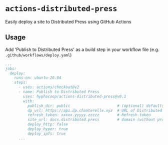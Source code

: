 # `actions-distributed-press`
Easily deploy a site to Distributed Press using GitHub Actions

## Usage
Add 'Publish to Distributed Press' as a build step in your workflow file (e.g. `.github/workflows/deploy.yaml`)

```yaml
...
jobs:
  deploy:
    runs-on: ubuntu-20.04
    steps:
      - uses: actions/checkout@v2
      - name: Publish to Distributed Press 
        uses: hyphacoop/actions-distributed-press@v0.1
        with:
          publish_dir: public                     # (optional) defaults to /public
          dp_url: https://api.dp.chanterelle.xyz  # URL of Distributed Press API Instance (include http/https)
          refresh_token: xxxxx.yyyyy.zzzzz        # Refresh token 
          site_url: docs.distributed.press        # domain (without protocol)
          deploy_http: false
          deploy_hyper: true
          deploy_ipfs: true
      ...
```
